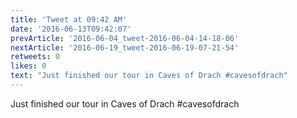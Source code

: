 ```yaml
---
title: 'Tweet at 09:42 AM'
date: '2016-06-13T09:42:07'
prevArticle: '2016-06-04_tweet-2016-06-04-14-18-06'
nextArticle: '2016-06-19_tweet-2016-06-19-07-21-54'
retweets: 0
likes: 0
text: "Just finished our tour in Caves of Drach #cavesofdrach"
---
```

Just finished our tour in Caves of Drach #cavesofdrach